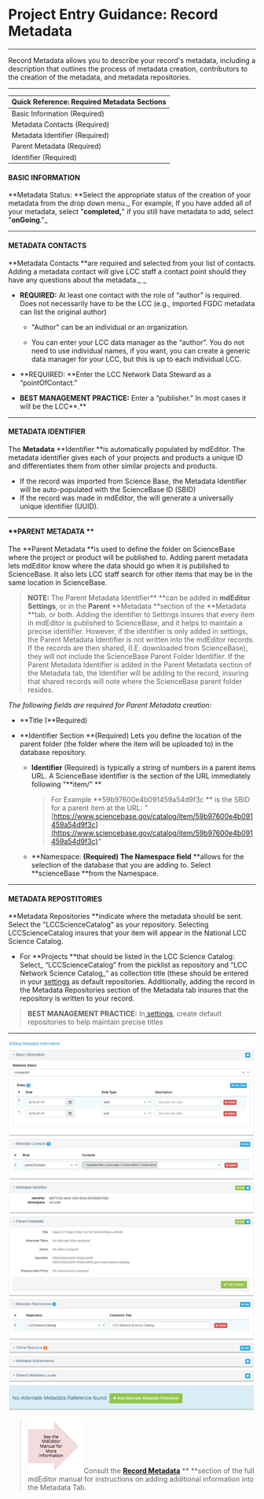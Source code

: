 # Project Entry Guidance: Record Metadata

---

Record Metadata allows you to describe your record's metadata, including a description that outlines the process of metadata creation, contributors to the creation of the metadata, and metadata repositories.

---

| **Quick Reference: Required Metadata Sections** |
| :--- |
| Basic Information \(Required\) |
| Metadata Contacts \(Required\) |
| Metadata Identifier \(Required\) |
| Parent Metadata \(Required\) |
| Identifier \(Required\) |

#### **BASIC INFORMATION**

**Metadata Status: **Select the appropriate status of the creation of your metadata from the drop down menu._ For example, If you have added all of your metadata, select "**completed,**" if you still have metadata to add, select "**onGoing**."_

---

#### **METADATA CONTACTS**

**Metadata Contacts **are required and selected from your list of contacts. Adding a metadata contact will give LCC staff a contact point should they have any questions about the metadata._ _

* **REQUIRED:** At least one contact with the role of “author” is required. Does not necessarily have to be the LCC \(e.g., imported FGDC metadata can list the original author\)

  * "Author" can be an individual or an organization.

  * You can enter your LCC data manager as the “author”. You do not need to use individual names, if you want, you can create a generic data manager for your LCC, but this is up to each individual LCC.

* **REQUIRED: **Enter the LCC Network Data Steward as a “pointOfContact.”

* **BEST MANAGEMENT PRACTICE:** Enter a “publisher.” In most cases it will be the LCC**.**

---

#### METADATA IDENTIFIER

The **Metadata** **Identifier **is automatically populated by mdEditor. The metadata identifier gives each of your projects and products a unique ID and differentiates them from other similar projects and products.

* If the record was imported from Science Base, the Metadata Identifier will be auto-populated with the ScienceBase ID \(SBID\)
* If the record was made in mdEditor, the will generate a universally unique identifier \(UUID\).

---

#### **PARENT METADATA **

The **Parent Metadata **is used to define the folder on ScienceBase where the project or product will be published to. Adding parent metadata lets mdEditor know where the data should go when it is published to ScienceBase. It also lets LCC staff search for other items that may be in the same location in ScienceBase.

> **NOTE:** The Parent Metadata Identifier** **can be added in **mdEditor** **Settings**, or in the **Parent** **Metadata **section of the **Metadata **tab, or both. Adding the identifier to Settings insures that every item in mdEditor is published to ScienceBase, and it helps to maintain a precise identifier. However, if the identifier is only added in settings, the Parent Metadata Identifier is not written into the mdEditor records. If the records are then shared, \(I.E. downloaded from ScienceBase\), they will not include the ScienceBase Parent Folder Identifier. If the Parent Metadata Identifier is added in the Parent Metadata section of the Metadata tab, the Identifier will be adding to the record, insuring that shared records will note where the ScienceBase parent folder resides.

_The following fields are required for Parent Metadata creation:_

* **Title \(**Required\)

* **Identifier Section **\(Required\) Lets you define the location of the parent folder \(the folder where the item will be uploaded to\) in the database repository.

  * **Identifier** \(Required\) is typically a string of numbers in a parent items URL.  A ScienceBase identifier is the section of the URL immediately following "**item/"  **

    > For Example **59b97600e4b091459a54d9f3c ** is the SBID for a parent item at the URL: _"_[https://www.sciencebase.gov/catalog/item/59b97600e4b091459a54d9f3c](https://www.sciencebase.gov/catalog/item/59b97600e4b091459a54d9f3c)_"_

  * **Namespace: **\(Required\) The Namespace field** **allows for the selection of the database that you are adding to. Select **scienceBase **from the Namespace.

---

#### **METADATA REPOSTITORIES**

**Metadata Repositories **indicate where the metadata should be sent. Select the "LCCScienceCatalog" as your repository. Selecting LCCScienceCatalog insures that your item will appear in the National LCC Science Catalog.

* For **Projects **that should be listed in the LCC Science Catalog: Select_ “LCCScienceCatalog” from the picklist as repository and “LCC Network Science Catalog_” as collection title \(these should be entered in your [settings](/settings.md) as default repositories. Additionally, adding the record in the Metadata Repositories section of the Metadata tab insures that the repository is written to your record.

> **BEST MANAGEMENT PRACTICE:** In[ settings](/settings.md), create default repositories to help maintain precise titles

---

![](/assets/metadata_window.png)

> ![](/assets/see_full_manual_for.png)Consult the [**Record Metadata**](https://adiwg.gitbooks.io/mdeditor/content/record/edit/metadata.html) ** **section of the full mdEditor manual for instructions on adding additional information into the Metadata Tab.



